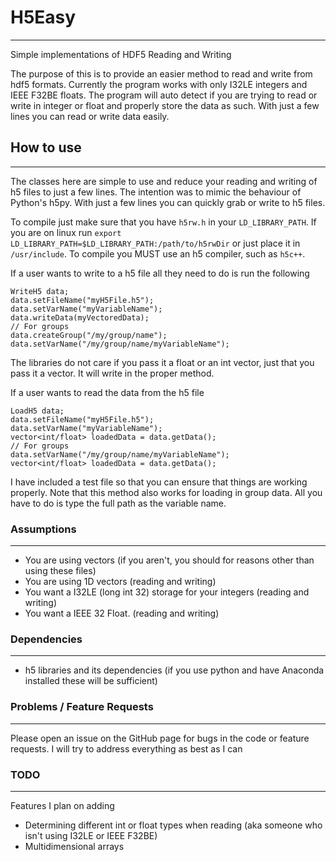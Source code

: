 # H5Easy
---------
Simple implementations of HDF5 Reading and Writing

The purpose of this is to provide an easier method to read and write from hdf5 formats. Currently the program works with only 
I32LE integers and IEEE F32BE floats. The program will auto detect if you are trying to read or write in integer or float and
properly store the data as such. With just a few lines you can read or write data easily. 

## How to use
-------------
The classes here are simple to use and reduce your reading and writing of h5 files to just a few lines. The intention was to mimic the behaviour 
of Python's h5py. With just a few lines you can quickly grab or write to h5 files. 

To compile just make sure that you have `h5rw.h` in your `LD_LIBRARY_PATH`. If you are on linux run `export LD_LIBRARY_PATH=$LD_LIBRARY_PATH:/path/to/h5rwDir` 
or just place it in `/usr/include`. To compile you MUST use an h5 compiler, such as `h5c++`. 

If a user wants to write to a h5 file all they need to do is run the following
```
WriteH5 data;
data.setFileName("myH5File.h5");
data.setVarName("myVariableName");
data.writeData(myVectoredData);
// For groups
data.createGroup("/my/group/name");
data.setVarName("/my/group/name/myVariableName");
```
The libraries do not care if you pass it a float or an int vector, just that you pass it a vector. It will write in the proper method.

If a user wants to read the data from the h5 file
```
LoadH5 data;
data.setFileName("myH5File.h5");
data.setVarName("myVariableName");
vector<int/float> loadedData = data.getData();
// For groups
data.setVarName("/my/group/name/myVariableName");
vector<int/float> loadedData = data.getData();
```

I have included a test file so that you can ensure that things are working properly.
Note that this method also works for loading in group data. All you have to do is type the full path as the variable name.

### Assumptions
---------------
- You are using vectors (if you aren't, you should for reasons other than using these files)
- You are using 1D vectors (reading and writing)
- You want a I32LE (long int 32) storage for your integers (reading and writing)
- You want a IEEE 32 Float. (reading and writing)

### Dependencies
----------------
- h5 libraries and its dependencies (if you use python and have Anaconda installed these will be sufficient)

### Problems / Feature Requests
--------------
Please open an issue on the GitHub page for bugs in the code or feature requests. I will try to address everything as best as I can

### TODO
--------
Features I plan on adding
- Determining different int or float types when reading (aka someone who isn't using I32LE or IEEE F32BE)
- Multidimensional arrays

